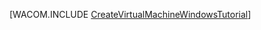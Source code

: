 <properties linkid="manage-windows-tutorial-virtual-machine-gallery" urlDisplayName="Criar uma máquina virtual" pageTitle="Criar uma máquina virtual que executa o Windows Server no Azure" metaKeywords="captura Azure imagem vm, capturando vm" description="Saiba como capturar uma imagem de uma VM (Máquina Virtual) do Azure que executa o Windows Server 2008 R2. " metaCanonical="" services="virtual-machines" documentationCenter="" title="" authors=""  solutions="" writer="kathydav" manager="jeffg" editor="tysonn"  />



[WACOM.INCLUDE [CreateVirtualMachineWindowsTutorial](../includes/CreateVirtualMachineWindowsTutorial.md)]

